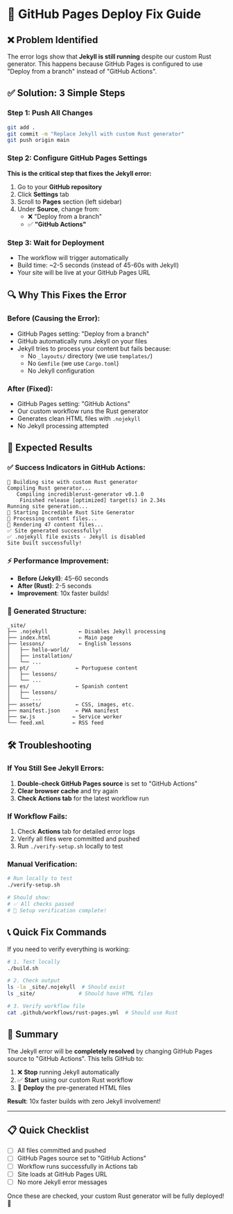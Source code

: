 # 🚀 GitHub Pages Deploy Fix Guide

## ❌ Problem Identified

The error logs show that **Jekyll is still running** despite our custom Rust generator. This happens because GitHub Pages is configured to use "Deploy from a branch" instead of "GitHub Actions".

## ✅ Solution: 3 Simple Steps

### Step 1: Push All Changes
```bash
git add .
git commit -m "Replace Jekyll with custom Rust generator"  
git push origin main
```

### Step 2: Configure GitHub Pages Settings
**This is the critical step that fixes the Jekyll error:**

1. Go to your **GitHub repository**
2. Click **Settings** tab
3. Scroll to **Pages** section (left sidebar)  
4. Under **Source**, change from:
   - ❌ "Deploy from a branch" 
   - ✅ **"GitHub Actions"** 

### Step 3: Wait for Deployment
- The workflow will trigger automatically
- Build time: ~2-5 seconds (instead of 45-60s with Jekyll)
- Your site will be live at your GitHub Pages URL

## 🔍 Why This Fixes the Error

### Before (Causing the Error):
- GitHub Pages setting: "Deploy from a branch" 
- GitHub automatically runs Jekyll on your files
- Jekyll tries to process your content but fails because:
  - No `_layouts/` directory (we use `templates/`)
  - No `Gemfile` (we use `Cargo.toml`)
  - No Jekyll configuration

### After (Fixed):
- GitHub Pages setting: "GitHub Actions"
- Our custom workflow runs the Rust generator
- Generates clean HTML files with `.nojekyll` 
- No Jekyll processing attempted

## 🎯 Expected Results

### ✅ Success Indicators in GitHub Actions:
```
🦀 Building site with custom Rust generator
Compiling Rust generator...
   Compiling incrediblerust-generator v0.1.0
    Finished release [optimized] target(s) in 2.34s
Running site generation...
🦀 Starting Incredible Rust Site Generator
📁 Processing content files...
📝 Rendering 47 content files...  
✅ Site generated successfully!
✅ .nojekyll file exists - Jekyll is disabled
Site built successfully!
```

### ⚡ Performance Improvement:
- **Before (Jekyll)**: 45-60 seconds
- **After (Rust)**: 2-5 seconds
- **Improvement**: 10x faster builds!

### 📁 Generated Structure:
```
_site/
├── .nojekyll          ← Disables Jekyll processing
├── index.html         ← Main page
├── lessons/           ← English lessons  
│   ├── hello-world/
│   ├── installation/
│   └── ...
├── pt/               ← Portuguese content
│   ├── lessons/
│   └── ...
├── es/               ← Spanish content
│   ├── lessons/
│   └── ...
├── assets/           ← CSS, images, etc.
├── manifest.json     ← PWA manifest
├── sw.js            ← Service worker  
└── feed.xml         ← RSS feed
```

## 🛠️ Troubleshooting

### If You Still See Jekyll Errors:
1. **Double-check GitHub Pages source** is set to "GitHub Actions"
2. **Clear browser cache** and try again
3. **Check Actions tab** for the latest workflow run

### If Workflow Fails:
1. Check **Actions** tab for detailed error logs
2. Verify all files were committed and pushed
3. Run `./verify-setup.sh` locally to test

### Manual Verification:
```bash
# Run locally to test
./verify-setup.sh

# Should show:
# ✅ All checks passed
# 🎉 Setup verification complete!
```

## 📞 Quick Fix Commands

If you need to verify everything is working:

```bash
# 1. Test locally
./build.sh

# 2. Check output
ls -la _site/.nojekyll  # Should exist
ls _site/              # Should have HTML files

# 3. Verify workflow file
cat .github/workflows/rust-pages.yml  # Should use Rust
```

## 🎉 Summary

The Jekyll error will be **completely resolved** by changing GitHub Pages source to "GitHub Actions". This tells GitHub to:

1. ❌ **Stop** running Jekyll automatically  
2. ✅ **Start** using our custom Rust workflow
3. 🚀 **Deploy** the pre-generated HTML files

**Result**: 10x faster builds with zero Jekyll involvement!

---

## 📋 Quick Checklist

- [ ] All files committed and pushed  
- [ ] GitHub Pages source set to "GitHub Actions"
- [ ] Workflow runs successfully in Actions tab
- [ ] Site loads at GitHub Pages URL
- [ ] No more Jekyll error messages

Once these are checked, your custom Rust generator will be fully deployed! 🦀